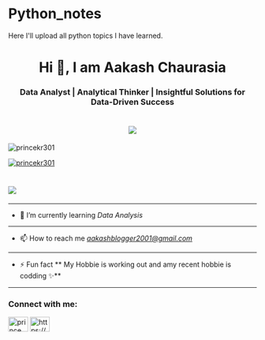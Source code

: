 # Python_notes
Here I'll upload all python topics I have learned.

<h1 align="center">Hi 👋, I  am Aakash Chaurasia</h1>
<h3 align="center">Data Analyst | Analytical Thinker | Insightful Solutions for Data-Driven Success</h3>

<h1 align="center">
 <img src="https://github.com/Axe2001/Axe2001/blob/main/Linkedin_Heading.png](https://www.google.com/url?sa=i&url=https%3A%2F%2Fwww.shiksha.com%2Fonline-courses%2Fwhat-is-data-analyst-dg439&psig=AOvVaw250X2P1HLHAx4cOCYRKmFC&ust=1719070630149000&source=images&cd=vfe&opi=89978449&ved=0CBEQjRxqFwoTCNj4v6OD7YYDFQAAAAAdAAAAABAE" />
</h1>



<p align="left"> <img src="https://komarev.com/ghpvc/?username=princekr301&label=Profile%20views&color=0e75b6&style=flat" alt="princekr301" /> </p>

<p align="left"> <a href="https://github.com/ryo-ma/github-profile-trophy"><img src="https://github-profile-trophy.vercel.app/?username=princekr301" alt="princekr301" /></a> </p>


<h1 align="left">
 <img src="https://www.bing.com/th/id/OGC.3db4efc7212aa4ce72d20434bc9062bd?pid=1.7&rurl=https%3a%2f%2f68.media.tumblr.com%2f2dd4d7ffef659c784463a8550fc5c937%2ftumblr_nmlzen6xr71te4bufo1_400.gif&ehk=9lkUqrvySmzAPXcgD3QT9AMrpCgI8sEDNSk3ZSn0%2fuY%3d" />
</h1>


-------------------------------------------------------------------------------------------------------------------------------------------------------------
- 🌱 I’m currently learning *Data Analysis*
------------------------------------------------------------------------------------------------------------------------------------------------------------
- 📫 How to reach me *aakashblogger2001@gmail.com*
------------------------------------------------------------------------------------------------------------------------------------------------------------
- ⚡ Fun fact ** My Hobbie is working out and amy recent hobbie is codding ✨**
------------------------------------------------------------------------------------------------------------------------------------------------------------
<h3 align="left">Connect with me:</h3>
<p align="left">
<a href="https://www.linkedin.com/in/aakash-chaurasia-7060b6211/" target="blank"><img align="center" src="https://raw.githubusercontent.com/rahuldkjain/github-profile-readme-generator/master/src/images/icons/Social/linked-in-alt.svg" alt="prince kumar" height="30" width="40" /></a>
<a href="aakashashu100" target="blank"><img align="center" src="https://raw.githubusercontent.com/rahuldkjain/github-profile-readme-generator/master/src/images/icons/Social/instagram.svg" alt="https://www.instagram.com/aakashashu100/" height="30" width="40" /></a>
